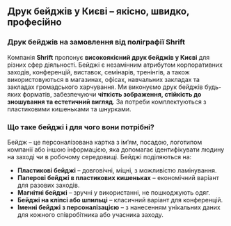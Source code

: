 ## Друк бейджів у Києві – якісно, швидко, професійно

### Друк бейджів на замовлення від поліграфії Shrift

Компанія **Shrift** пропонує **високоякісний друк бейджів у Києві** для різних сфер діяльності. Бейджі є незамінним атрибутом корпоративних заходів, конференцій, виставок, семінарів, тренінгів, а також використовуються в магазинах, офісах, навчальних закладах та закладах громадського харчування. Ми виконуємо друк бейджів будь-яких форматів, забезпечуючи **чіткість зображення, стійкість до зношування та естетичний вигляд**. За потреби комплектуються з пластиковими кишеньками та шнурками.

### Що таке бейджі і для чого вони потрібні?

Бейдж – це персоналізована картка з ім’ям, посадою, логотипом компанії або іншою інформацією, яка допомагає ідентифікувати людину на заході чи в робочому середовищі. Бейджі поділяються на:

* **Пластикові бейджі** – довговічні, міцні, з можливістю ламінування.
* **Паперові бейджі в пластикових кишеньках** – економічний варіант для разових заходів.
* **Магнітні бейджі** – зручні у використанні, не пошкоджують одяг.
* **Бейджі на кліпсі або шпильці** – класичний варіант для конференцій.
* **Іменні бейджі з персоналізацією** – з нанесенням унікальних даних для кожного співробітника або учасника заходу.
